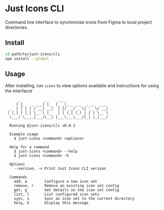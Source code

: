 # Just Icons CLI

Command line interface to synchronize icons from Figma to local project directories.

## Install

```bash
cd path/to/just-icons/cli
npm install --global .
```

## Usage

After installing, run `icons` to view options available and instructions for using the interfacre

```
      _           _     ___
     | |_   _ ___| |_  |_ _|___ ___  _ __  ___
  _  | | | | / __| __|  | |/ __/ _ \| '_ \/ __|
 | |_| | |_| \__ \ |_   | | (_| (_) | | | \__ \
  \___/ \__,_|___/\__| |___\___\___/|_| |_|___/

  Running @just-icons/cli v0.0.1

  Example usage
    $ just-icons <command> <options>

  Help for a command
    $ just-icons <command> --help
    $ just-icons <command> -h

  Options
    --version, -v Print Just Icons CLI version

  Commands
    add, a        Configure a new icon set
    remove, r     Remove an existing icon set config
    get, g        Get details on the icon set config
    list, l       List configured icon sets
    sync, s       Sync an icon set to the current directory
    help, h       Display this message

```
